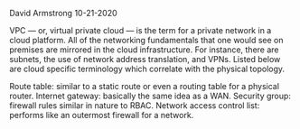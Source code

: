 David Armstrong 10-21-2020

VPC — or, virtual private cloud — is the term for a private network in a cloud platform. All of 
the networking fundamentals that one would see on premises are mirrored in the cloud 
infrastructure. For instance, there are subnets, the use of network address translation, and VPNs. 
Listed below are cloud specific terminology which correlate with the physical topology.

Route table: similar to a static route or even a routing table for a physical router.
Internet gateway: basically the same idea as a WAN.
Security group: firewall rules similar in nature to RBAC.
Network access control list: performs like an outermost firewall for a network.
